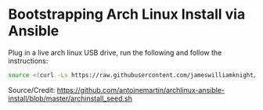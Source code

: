 # Bootstrapping Arch Linux Install via Ansible

Plug in a live arch linux USB drive, run the following and follow the instructions:

```bash
source <(curl -Ls https://raw.githubusercontent.com/jameswilliamknight/infra.pub/seed/archinstall.sh)
```

Source/Credit: https://github.com/antoinemartin/archlinux-ansible-install/blob/master/archinstall_seed.sh